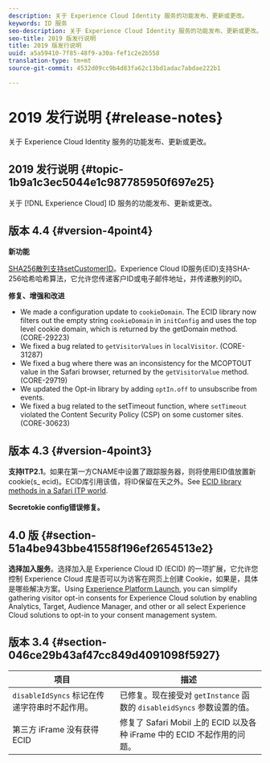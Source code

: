 ```yaml
---
description: 关于 Experience Cloud Identity 服务的功能发布、更新或更改。
keywords: ID 服务
seo-description: 关于 Experience Cloud Identity 服务的功能发布、更新或更改。
seo-title: 2019 版发行说明
title: 2019 版发行说明
uuid: a5a59410-7f85-48f9-a30a-fef1c2e2b558
translation-type: tm+mt
source-git-commit: 4532d09cc9b4d83fa62c13bd1adac7abdae222b1

---
```



# 2019 发行说明 {#release-notes}

关于 Experience Cloud Identity 服务的功能发布、更新或更改。

## 2019 发行说明 {#topic-1b9a1c3ec5044e1c987785950f697e25}

关于 [!DNL Experience Cloud] ID 服务的功能发布、更新或更改。

## 版本 4.4 {#version-4point4}

**新功能**

[SHA256散列支持setCustomerID](/help/reference/hashing-support.md)。Experience Cloud ID服务(EID)支持SHA-256哈希哈希算法，它允许您传递客户ID或电子邮件地址，并传递散列的ID。

**修复、增强和改进**

* We made a configuration update to `cookieDomain`. The ECID library now filters out the empty string `cookieDomain` in `initConfig` and uses the top level cookie domain, which is returned by the getDomain method. (CORE-29223)
* We fixed a bug related to `getVisitorValues` in `localVisitor`. (CORE-31287)
* We fixed a bug where there was an inconsistency for the MCOPTOUT value in the Safari browser, returned by the `getVisitorValue` method. (CORE-29719)
* We updated the Opt-in library by adding `optIn.off` to unsubscribe from events.
* We fixed a bug related to the setTimeout function, where `setTimeout` violated the Content Security Policy (CSP) on some customer sites. (CORE-30623)

## 版本 4.3 {#version-4point3}

**支持ITP2.1**。如果在第一方CNAME中设置了跟踪服务器，则将使用EID值放置新cookie(s_ ecid)。ECID库引用该值，将ID保留在天之外。See [ECID library methods in a Safari ITP world](/help/reference/ecid-library-methods.md).

**Secretokie config错误修复。**

## 4.0 版 {#section-51a4be943bbe41558f196ef2654513e2}

**选择加入服务**。选择加入是 Experience Cloud ID (ECID) 的一项扩展，它允许您控制 Experience Cloud 库是否可以为访客在网页上创建 Cookie，如果是，具体是哪些解决方案。Using [Experience Platform Launch](https://docs.adobelaunch.com/), you can simplify gathering visitor opt-in consents for Experience Cloud solution by enabling Analytics, Target, Audience Manager, and other or all select Experience Cloud solutions to opt-in to your consent management system.

## 版本 3.4 {#section-046ce29b43af47cc849d4091098f5927}

| 项目 | 描述 |
|---|---|
| `disableIdSyncs` 标记在传递字符串时不起作用。 | 已修复。现在接受对 `getInstance` 函数的 `disableidSyncs` 参数设置的值。 |
| 第三方 iFrame 没有获得 ECID | 修复了 Safari Mobil 上的 ECID 以及各种 iFrame 中的 ECID 不起作用的问题。 |

